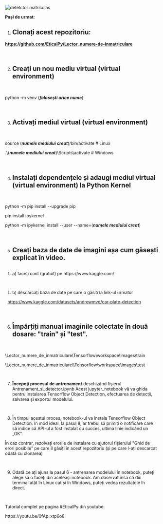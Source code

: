 
![detetctor matriculas](https://user-images.githubusercontent.com/124026170/216377953-18ea7ef2-d131-4a4e-af7d-28529115f4d5.png)

<p><strong>Pași de urmat:</strong></p>
<ol>
<li>
<h2><strong> Clonați acest repozitoriu:</strong></h2>
</li>
</ol>
<p><strong><a href="https://github.com/EticalPy/Lector_numere-de-inmatriculare">https://github.com/EticalPy/Lector_numere-de-inmatriculare</a></strong></p>
<p>&nbsp;</p>
<ol start="2">
<li>
<h2><strong> Creați un nou mediu virtual (virtual environment)</strong></h2>
</li>
</ol>
<p>&nbsp;</p>
<p>python -m venv (<strong><em>folosești orice nume</em></strong>)</p>
<p>&nbsp;</p>
<ol start="3">
<li>
<h2><strong> Activați mediul virtual (virtual environment)</strong></h2>
</li>
</ol>
<p>&nbsp;</p>
<p>source (<strong><em>numele mediului creat</em></strong>)/bin/activate # Linux</p>
<p>.\(<strong><em>numele mediului creat</em></strong>)\Scripts\activate # Windows</p>
<p>&nbsp;</p>
<ol start="4">
<li>
<h2><strong> Instalați dependențele și adaugi mediul virtual (virtual environment) la Python Kernel</strong></h2>
</li>
</ol>
<p>&nbsp;</p>
<p>python -m pip install --upgrade pip</p>
<p>pip install ipykernel</p>
<p>python -m ipykernel install --user --name=(<strong><em>numele mediului creat</em></strong>)</p>
<p>&nbsp;</p>
<ol start="5">
<li>
<h2><strong> Creați baza de date de imagini așa cum găsești explicat &icirc;n video.</strong></h2>
</li>
</ol>
<p><strong><img src="https://files.fm/u/6u3zc3tg5" alt="" /></strong></p>
<ol>
<li>a) faceți cont (gratuit) pe https://www.kaggle.com/</li>
</ol>
<p>&nbsp;</p>
<ol>
<li>b) descărcați baza de date pe care o găsiti la link-ul urmator</li>
</ol>
<p>&nbsp; <a href="https://www.kaggle.com/datasets/andrewmvd/car-plate-detection">https://www.kaggle.com/datasets/andrewmvd/car-plate-detection</a></p>
<p>&nbsp;</p>
<ol start="6">
<li>
<h2><strong> &Icirc;mpărțiți manual imaginile colectate &icirc;n două dosare: "train" și "test".</strong></h2>
</li>
</ol>
<p>&nbsp;</p>
<p>\Lector_numere_de_inmatriculare\Tensorflow\workspace\images\train</p>
<p>\Lector_numere_de_inmatriculare\\Tensorflow\workspace\images\test</p>
<p>&nbsp;</p>
<ol start="7">
<li><strong>&Icirc;ncepeți procesul de antrenament</strong> deschiz&acirc;nd fișierul Antrenament_si_detector.ipynb Acest jupyter_notebook vă va ghida pentru instalarea Tensorflow Object Detection, efectuarea de detecții, salvarea și exportul modelului.</li>
</ol>
<p>&nbsp;</p>
<ol start="8">
<li>&Icirc;n timpul acestui proces, notebook-ul va instala Tensorflow Object Detection. &Icirc;n mod ideal, la pasul 8, ar trebui să primiți o notificare care să indice că API-ul a fost instalat cu succes, ultima linie indic&acirc;nd un &bdquo;OK&rdquo;.</li>
</ol>
<p>&Icirc;n caz contrar, rezolvați erorile de instalare cu ajutorul fișierului "Ghid de erori posibile" pe care &icirc;l găsiți &icirc;n acest repozitoriu (și pe care l-ați descarcat odată cu clonarea)</p>
<p>&nbsp;</p>
<ol start="9">
<li>Odată ce ați ajuns la pasul 6 - antrenarea modelului &icirc;n notebook, puteți alege să o faceți din aceleași notebook. Am observat &icirc;nsa că din terminal at&acirc;t &icirc;n Linux cat și &icirc;n Windows, puteți vedea rezultatele &icirc;n direct.</li>
</ol>
<p>&nbsp;</p>
<p>Tutorial complet pe pagina #EticalPy din youtube:</p>
<p>https://youtu.be/0fAp_xtp6o8</p>
<p>&nbsp;</p>



